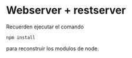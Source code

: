 
  # Webserver + restserver

  Recuerden ejecutar el comando
  ```
  npm install 
  ```
 para reconstruir los modulos de node.
